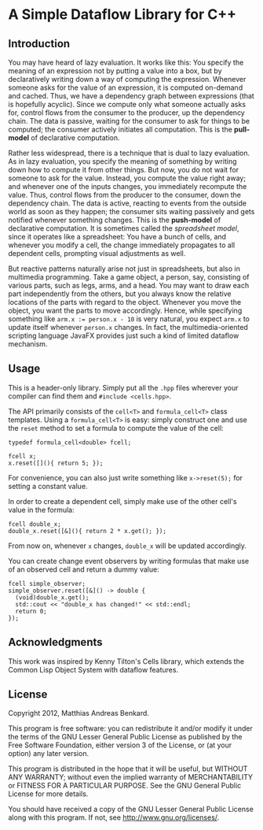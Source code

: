 # A Simple Dataflow Library for C++

## Introduction

You may have heard of lazy evaluation.  It works like this: You
specify the meaning of an expression not by putting a value into a
box, but by declaratively writing down a way of computing the
expression.  Whenever someone asks for the value of an expression, it
is computed on-demand and cached.  Thus, we have a dependency graph
between expressions (that is hopefully acyclic).  Since we compute
only what someone actually asks for, control flows from the consumer
to the producer, up the dependency chain.  The data is passive,
waiting for the consumer to ask for things to be computed; the
consumer actively initiates all computation.  This is the
**pull-model** of declarative computation.

Rather less widespread, there is a technique that is dual to lazy
evaluation.  As in lazy evaluation, you specify the meaning of
something by writing down how to compute it from other things.  But
now, you do not wait for someone to ask for the value.  Instead, you
compute the value right away; and whenever one of the inputs changes,
you immediately recompute the value.  Thus, control flows from the
producer to the consumer, down the dependency chain.  The data is
active, reacting to events from the outside world as soon as they
happen; the consumer sits waiting passively and gets notified whenever
something changes.  This is the **push-model** of declarative
computation.  It is sometimes called the *spreadsheet model*, since it
operates like a spreadsheet: You have a bunch of cells, and whenever
you modify a cell, the change immediately propagates to all dependent
cells, prompting visual adjustments as well.

But reactive patterns naturally arise not just in spreadsheets, but
also in multimedia programming.  Take a game object, a person, say,
consisting of various parts, such as legs, arms, and a head.  You may
want to draw each part independently from the others, but you always
know the relative locations of the parts with regard to the object.
Whenever you move the object, you want the parts to move accordingly.
Hence, while specifying something like `arm.x := person.x - 10` is
very natural, you expect `arm.x` to update itself whenever `person.x`
changes.  In fact, the multimedia-oriented scripting language JavaFX
provides just such a kind of limited dataflow mechanism.


## Usage

This is a header-only library.  Simply put all the `.hpp` files
wherever your compiler can find them and `#include <cells.hpp>`.

The API primarily consists of the `cell<T>` and `formula_cell<T>`
class templates.  Using a `formula_cell<T>` is easy: simply construct
one and use the `reset` method to set a formula to compute the value
of the cell:

    typedef formula_cell<double> fcell;
    
    fcell x;
    x.reset([](){ return 5; });
    
For convenience, you can also just write something like `x->reset(5);`
for setting a constant value.

In order to create a dependent cell, simply make use of the other
cell's value in the formula:

    fcell double_x;
    double_x.reset([&](){ return 2 * x.get(); });

From now on, whenever `x` changes, `double_x` will be updated
accordingly.

You can create change event observers by writing formulas that make
use of an observed cell and return a dummy value:

    fcell simple_observer;
    simple_observer.reset([&]() -> double {
      (void)double_x.get();
      std::cout << "double_x has changed!" << std::endl;
      return 0;
    });


## Acknowledgments

This work was inspired by Kenny Tilton's Cells library, which extends
the Common Lisp Object System with dataflow features.


## License

Copyright 2012, Matthias Andreas Benkard.

This program is free software: you can redistribute it and/or modify
it under the terms of the GNU Lesser General Public License as
published by the Free Software Foundation, either version 3 of the
License, or (at your option) any later version.

This program is distributed in the hope that it will be useful, but
WITHOUT ANY WARRANTY; without even the implied warranty of
MERCHANTABILITY or FITNESS FOR A PARTICULAR PURPOSE.  See the GNU
General Public License for more details.

You should have received a copy of the GNU Lesser General Public
License along with this program.  If not, see
http://www.gnu.org/licenses/.
